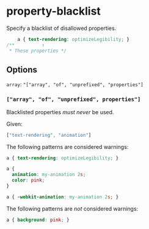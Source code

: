 # property-blacklist

Specify a blacklist of disallowed properties.

```css
    a { text-rendering: optimizeLegibility; }
/**          ↑ 
 * These properties */
```

## Options

`array`: `"["array", "of", "unprefixed", "properties"]`

### `["array", "of", "unprefixed", properties"]`

Blacklisted properties *must never* be used.

Given:

```js
["text-rendering", "animation"]
```

The following patterns are considered warnings:


```css
a { text-rendering: optimizeLegibility; }
```

```css
a {
  animation: my-animation 2s;
  color: pink;
}
```

```css
a { -webkit-animation: my-animation 2s; }
```

The following patterns are *not* considered warnings:

```css
a { background: pink; }
```

